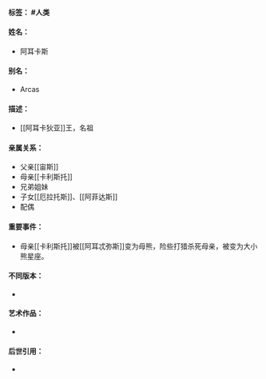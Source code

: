 #### 标签： #人类
#### 姓名：
- 阿耳卡斯
#### 别名：
- Arcas
#### 描述：
- [[阿耳卡狄亚]]王，名祖
#### 亲属关系：
- 父亲[[宙斯]]
- 母亲[[卡利斯托]]
- 兄弟姐妹
- 子女[[厄拉托斯]]、[[阿菲达斯]]
- 配偶
#### 重要事件：
- 母亲[[卡利斯托]]被[[阿耳忒弥斯]]变为母熊，险些打猎杀死母亲，被变为大小熊星座。
#### 不同版本：
- 
#### 艺术作品：
- 
#### 后世引用：
- 